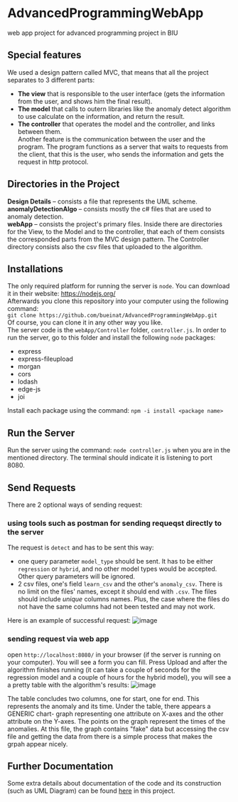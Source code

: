 # AdvancedProgrammingWebApp

web app project for advanced programming project in BIU


## Special features
We used a design pattern called MVC, that means that all the project  separates to 3 different parts:<br />
- **The view**  that is responsible to the user interface (gets the information from the user, and shows him the final result).<br />
- **The model** that calls to outern libraries like the anomaly detect algorithm to use calculate on the information, and return the result.<br />
- **The controller** that operates the model and the controller, and links between them.<br />
Another feature is the communication between the user and the program. The program functions as a server that waits to requests from the client, that this is the user, who sends the information and gets the request in http protocol.

## Directories in the Project<br />
**Design Details** – consists a file that represents the UML scheme.<br />
**anomalyDetectionAlgo** – consists mostly the c# files that are used to anomaly detection.<br />
**webApp** – consists the project's primary files. Inside there are directories for the View, to the Model and to the controller, that each of them consists the corresponded parts from the MVC design pattern. The Controller directory consists also the csv files that uploaded to the algorithm.


## Installations
The only required platform for running the server is `node`. You can download it in their website: https://nodejs.org/   
Afterwards you clone this repository into your computer using the following command:   
`git clone https://github.com/bueinat/AdvancedProgrammingWebApp.git`   
Of course, you can clone it in any other way you like.   
The server code is the `webApp/Controller` folder, `controller.js`. In order to run the server, go to this folder and install the following `node` packages:
- express
- express-fileupload
-	morgan
- cors
- lodash
- edge-js
-	joi   

Install each package using the command: `npm -i install <package name>`

## Run the Server
Run the server using the command: `node controller.js` when you are in the mentioned directory. The terminal should indicate it is listening to port 8080.

## Send Requests
There are 2 optional ways of sending request:

### using tools such as postman for sending requeqst directly to the server
The request is `detect` and has to be sent this way:
- one query parameter `model_type` should be sent. It has to be either `regression` or `hybrid`, and no other model types would be accepted. Other query parameters will be ignored.
- 2 csv files, one's field `learn_csv` and the other's `anomaly_csv`. There is no limit on the files' names, except it should end with `.csv`. The files should include *unique* columns names. Plus, the case where the files do not have the same columns had not been tested and may not work.

Here is an example of successful request:
![image](https://user-images.githubusercontent.com/62245924/120116830-aefaf380-c192-11eb-9091-a55f48fe7fc1.png)



### sending request via web app
open `http://localhost:8080/` in your browser (if the server is running on your computer). You will see a form you can fill. Press Upload and after the algorithm finishes running (it can take a couple of seconds for the regression model and a couple of hours for the hybrid model), you will see a a pretty table with the algorithm's results:
![image](https://user-images.githubusercontent.com/62245924/120116848-d225a300-c192-11eb-98a2-8448f781c9be.png)



The table concludes two columns, one for start, one for end. This represents the anomaly and its time. 
Under the table, there appears a GENERIC chart- graph representing one attribute on X-axes and the other attribute on the Y-axes. The points on the graph represent the times of the anomalies. At this file, the graph contains "fake" data but accessing the csv file and getting the data from there is a simple process that makes the grpah appear nicely. 

## Further Documentation
Some extra details about documentation of the code and its construction (such as UML Diagram) can be found [here](https://github.com/bueinat/AdvancedProgrammingWebApp/tree/main/Design%20Details) in this project.
